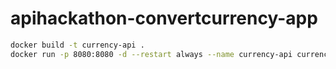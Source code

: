 # apihackathon-convertcurrency-app

```bash
docker build -t currency-api . 
docker run -p 8080:8080 -d --restart always --name currency-api currency-api
```
